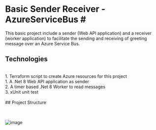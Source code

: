 # Basic Sender Receiver - AzureServiceBus <span>#</span>

This basic project include a sender (Web API application) and a receiver (worker application) to facilitate the sending and receiving of greeting message over an Azure Service Bus.

 
## Technologies
<br>
1. Terraform script to create Azure resources for this project<br>
1. A .Net 8  Web API application as sender <br>  
2. A timer based .Net 8 Worker to read messages  <br>
3. xUnit unit test <br>
<br>
## Project Structure <br><br><br>


![image](https://github.com/user-attachments/assets/cf144bac-d021-4cb5-9439-78b9c37487ff)

